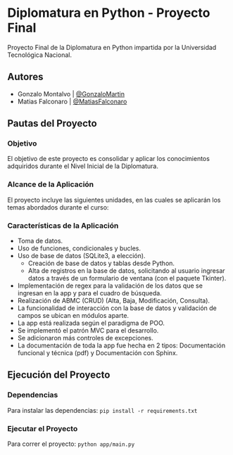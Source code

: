 # Diplomatura en Python - Proyecto Final
Proyecto Final de la Diplomatura en Python impartida por la Universidad Tecnológica Nacional.

## Autores
- Gonzalo Montalvo | [@GonzaloMartin](https://github.com/GonzaloMartin)
- Matias Falconaro | [@MatiasFalconaro](https://github.com/matiasfalconaro)


## Pautas del Proyecto

### Objetivo
El objetivo de este proyecto es consolidar y aplicar los conocimientos adquiridos durante el Nivel Inicial de la Diplomatura.

### Alcance de la Aplicación
El proyecto incluye las siguientes unidades, en las cuales se aplicarán los temas abordados durante el curso:

### Características de la Aplicación

- Toma de datos.
- Uso de funciones, condicionales y bucles.
- Uso de base de datos (SQLite3, a elección).
  - Creación de base de datos y tablas desde Python.
  - Alta de registros en la base de datos, solicitando al usuario ingresar datos a través de un formulario de ventana (con el paquete Tkinter).
- Implementación de regex para la validación de los datos que se ingresan en la app y para el cuadro de búsqueda.
- Realización de ABMC (CRUD) (Alta, Baja, Modificación, Consulta).
- La funcionalidad de interacción con la base de datos y validación de campos se ubican en módulos aparte.
- La app está realizada según el paradigma de POO.
- Se implementó el patrón MVC para el desarrollo.
- Se adicionaron más controles de excepciones.
- La documentación de toda la app fue hecha en 2 tipos: Documentación funcional y técnica (pdf) y Documentación con Sphinx.


## Ejecución del Proyecto

### Dependencias

Para instalar las dependencias:
`pip install -r requirements.txt`

### Ejecutar el Proyecto

Para correr el proyecto:
`python app/main.py`